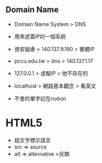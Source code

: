 ## Domain Name

- Domain Name System > DNS
- 用來遮蓋IP的一個系統
- 資安疑慮  > 140.137.9.190 > 實體IP
- pccu.edu.tw  > dns   > 140.137.1.17

- 127.0.0.1  > 虛擬IP > 他不存在的 
- localhost  > 網路基本觀念  > 看英文
- 不會的單字記在notion


# HTML5 
- 超文字標示語言
- src => source
- alt => alternative >另類 